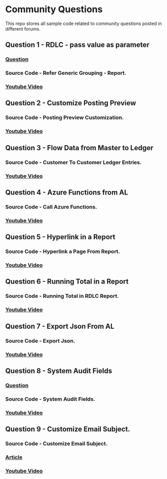 # Community Questions
This repo stores all sample code related to community questions posted in different forums. 

## **Question 1 - RDLC - pass value as parameter**

### [Question](https://community.dynamics.com/business/f/dynamics-365-business-central-forum/475295/rdlc---pass-value-as-parameter)
### Source Code - Refer Generic Grouping - Report.
### [Youtube Video](https://youtu.be/y6ZTfDVM78A)

## **Question 2 - Customize Posting Preview**
### Source Code - Posting Preview Customization.
### [Youtube Video](https://youtu.be/wRkgLfrIivQ)

## **Question 3 - Flow Data from Master to Ledger**
### Source Code - Customer To Customer Ledger Entries.
### [Youtube Video](https://youtu.be/lTCoIYinldI)

## **Question 4 - Azure Functions from AL**
### Source Code - Call Azure Functions.
### [Youtube Video](https://youtu.be/DlUeXhYWl0E)

## **Question 5 - Hyperlink in a Report**
### Source Code - Hyperlink a Page From Report.
### [Youtube Video](https://youtu.be/KSKj67P028g)

## **Question 6 - Running Total in a Report**
### Source Code - Running Total in RDLC Report.
### [Youtube Video](https://youtu.be/yUN5mP1E2h0)

## **Question 7 - Export Json From AL**
### Source Code - Export Json.
### [Youtube Video](https://youtu.be/igbpr7LnuSo)

## **Question 8 - System Audit Fields**
### [Question](https://community.dynamics.com/business/f/dynamics-365-business-central-forum/481416/username-based-on-guid-id-in-business-central/1324598)
### Source Code - System Audit Fields.
### [Youtube Video](https://youtu.be/AcQJQXDPifI)

## **Question 9 - Customize Email Subject.**
### Source Code - Customize Email Subject.
### [Article](https://www.sauravdhyani.com/2023/04/creating-custom-email-subject-in-ms.html)
### [Youtube Video](https://youtu.be/R27Ivv7aTjw)